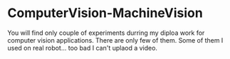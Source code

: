 # ComputerVision-MachineVision

You will find only couple of experiments durring my diploa work for computer vision applications. There are only few of them. 
Some of them I used on real robot... too bad I can't uplaod a video.
